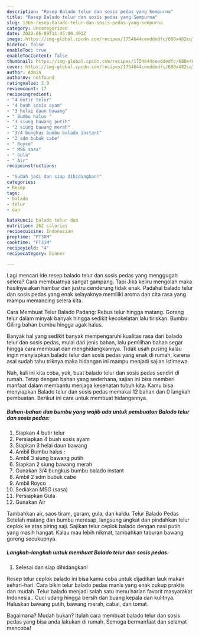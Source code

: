 ```yaml
---
description: "Resep Balado telur dan sosis pedas yang Sempurna"
title: "Resep Balado telur dan sosis pedas yang Sempurna"
slug: 1366-resep-balado-telur-dan-sosis-pedas-yang-sempurna
category: Uncategorized
date: 2022-06-09T11:45:00.491Z
image: https://img-global.cpcdn.com/recipes/1754644ceeddedfc/680x482cq70/balado-telur-dan-sosis-pedas-foto-resep-utama.jpg
hideToc: false
enableToc: true
enableTocContent: false
thumbnail: https://img-global.cpcdn.com/recipes/1754644ceeddedfc/680x482cq70/balado-telur-dan-sosis-pedas-foto-resep-utama.jpg
cover: https://img-global.cpcdn.com/recipes/1754644ceeddedfc/680x482cq70/balado-telur-dan-sosis-pedas-foto-resep-utama.jpg
author: Admin
authorAv: notfound
ratingvalue: 3.9
reviewcount: 17
recipeingredient:
- "4 butir telur"
- "4 buah sosis ayam"
- "3 helai daun bawang"
- " Bumbu halus "
- "3 siung bawang putih"
- "2 siung bawang merah"
- "3/4 bungkus bumbu balado instant"
- "2 sdm bubuk cabe"
- " Royco"
- " MSG sasa"
- " Gula"
- " Air"
recipeinstructions:

- "Sudah jadi dan siap dihidangkan!"
categories:
- Resep
tags:
- balado
- telur
- dan

katakunci: balado telur dan 
nutrition: 262 calories
recipecuisine: Indonesian
preptime: "PT30M"
cooktime: "PT31M"
recipeyield: "4"
recipecategory: Dinner

---
```



Lagi mencari ide resep balado telur dan sosis pedas yang menggugah selera? Cara membuatnya sangat gampang. Tapi Jika keliru mengolah maka hasilnya akan hambar dan justru cenderung tidak enak. Padahal balado telur dan sosis pedas yang enak selayaknya memiliki aroma dan cita rasa yang mampu memancing selera kita.


Cara Membuat Telur Balado Padang: Rebus telur hingga matang. Goreng telur dalam minyak banyak hingga sedikit kecokelatan lalu tiriskan. Bumbu: Giling bahan bumbu hingga agak halus.

Banyak hal yang sedikit banyak mempengaruhi kualitas rasa dari balado telur dan sosis pedas, mulai dari jenis bahan, lalu pemilihan bahan segar hingga cara membuat dan menghidangkannya. Tidak usah pusing kalau ingin menyiapkan balado telur dan sosis pedas yang enak di rumah, karena asal sudah tahu triknya maka hidangan ini mampu menjadi sajian istimewa.


Nah, kali ini kita coba, yuk, buat balado telur dan sosis pedas sendiri di rumah. Tetap dengan bahan yang sederhana, sajian ini bisa memberi manfaat dalam membantu menjaga kesehatan tubuh kita. Kamu bisa menyiapkan Balado telur dan sosis pedas memakai 12 bahan dan 0 langkah pembuatan. Berikut ini cara untuk membuat hidangannya.

<!--inarticleads1-->

##### Bahan-bahan dan bumbu yang wajib ada untuk pembuatan Balado telur dan sosis pedas:

1. Siapkan 4 butir telur
1. Persiapkan 4 buah sosis ayam
1. Siapkan 3 helai daun bawang
1. Ambil  Bumbu halus :
1. Ambil 3 siung bawang putih
1. Siapkan 2 siung bawang merah
1. Gunakan 3/4 bungkus bumbu balado instant
1. Ambil 2 sdm bubuk cabe
1. Ambil  Royco
1. Sediakan  MSG (sasa)
1. Persiapkan  Gula
1. Gunakan  Air


Tambahkan air, saos tiram, garam, gula, dan kaldu. Telur Balado Pedas Setelah matang dan bumbu meresap, langsung angkat dan pindahkan telur ceplok ke atas piring saji. Sajikan telur ceplok balado dengan nasi putih yang masih hangat. Kalau mau lebih nikmat, tambahkan taburan bawang goreng secukupnya. 

<!--inarticleads2-->

##### Langkah-langkah untuk membuat Balado telur dan sosis pedas:


1. Selesai dan siap dihidangkan!

Resep telur ceplok balado ini bisa kamu coba untuk dijadikan lauk makan sehari-hari. Cara bikin telur balado pedas manis yang enak cukup praktis dan mudah. Telur balado menjadi salah satu menu harian favorit masyarakat Indonesia.. Cuci udang hingga bersih dan buang kepala dan kulitnya. Haluskan bawang putih, bawang merah, cabai, dan tomat. 

Bagaimana? Mudah bukan? Itulah cara membuat balado telur dan sosis pedas yang bisa anda lakukan di rumah. Semoga bermanfaat dan selamat mencoba!
